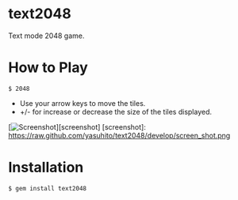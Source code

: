 text2048
========

Text mode 2048 game.

How to Play
===========

```
$ 2048
```

- Use your arrow keys to move the tiles.
- +/- for increase or decrease the size of the tiles displayed.

[![Screenshot](https://raw.github.com/yasuhito/text2048/develop/screen_shot.png)][screenshot]
[screenshot]: https://raw.github.com/yasuhito/text2048/develop/screen_shot.png

Installation
============

```
$ gem install text2048
```

